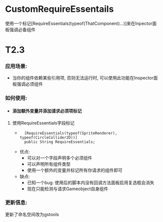 # CustomRequireEssentails
使用一个标记[RequireEssentials(typeof(ThatComponent)...)]来在Inpector面板强调必备组件

# T2.3

### 应用场景: 
- 当你的组件依赖某些引用项, 否则无法运行时, 可以使用此功能在Inspector面板强调必须组件
### 如何使用: 
- #### 添加额外变量并添加请求必须项标记
1. 使用RequireEssentials字段标记
    - ```
        [RequireEssentials(typeof(SpriteRenderer), typeof(CircleCollider2D))]
        public String RequireEssentials;
      ```
    - 优点: 
      - 可以对一个字段声明多个必须组件
      - 可以声明所有组件类型
      - 使用一个额外的变量并标记所有你请求的组件即可
    - 缺点: 
      - 已知一个bug: 使用后的脚本内没有回调方法面板启用复选框会消失
      - 现在只能检测与请求Gameobject自身组件

### 更新信息: 
更新了命名空间改为gstools